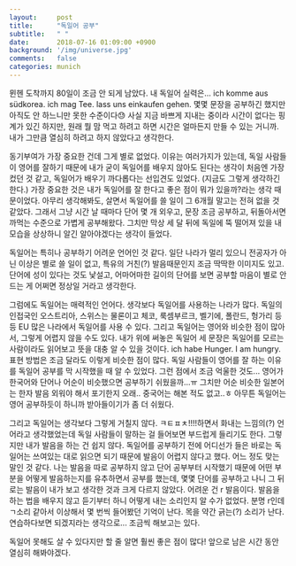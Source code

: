 ```yaml
---
layout:     post
title:      "독일어 공부"
subtitle:   " "
date:       2018-07-16 01:09:00 +0900
background: '/img/universe.jpg'
comments:   false
categories: munich
---
```



뮌헨 도착까지 80일이 조금 안 되게 남았다. 내 독일어 실력은... ich komme aus südkorea. ich mag Tee. lass uns einkaufen gehen. 몇몇 문장을 공부하긴 했지만 아직도 안 하느니만 못한 수준이다😓 사실 지금 바쁘게 지내는 중이라 시간이 없다는 핑계가 있긴 하지만, 원래 뭘 맘 먹고 하려고 하면 시간은 얼마든지 만들 수 있는 거니까. 내가 그만큼 열심히 하려고 하지 않았다고 생각한다.

동기부여가 가장 중요한 건데 그게 별로 없었다. 이유는 여러가지가 있는데, 독일 사람들이 영어를 잘하기 때문에 내가 굳이 독일어를 배우지 않아도 된다는 생각이 처음엔 가장 컸던 것 같고, 독일어가 배우기 까다롭다는 선입견도 있었다. (지금도 그렇게 생각하긴 한다.) 가장 중요한 것은 내가 독일어를 잘 한다고 좋은 점이 뭐가 있을까?라는 생각 때문이었다. 아무리 생각해봐도, 살면서 독일어를 쓸 일이 그 6개월 말고는 전혀 없을 것 같았다. 그래서 그냥 시간 날 때마다 단어 몇 개 외우고, 문장 조금 공부하고, 뒤돌아서면 까먹는 수준으로 가볍게 공부해왔다. 그치만 막상 세 달 뒤에 독일에 뚝 떨어져 있을 내 모습을 상상하니 알긴 알아야겠다는 생각이 들었다.

독일어는 특히나 공부하기 어려운 언어인 것 같다. 일단 나라가 멀리 있으니 전공자가 아닌 이상은 별로 쓸 일이 없고, 특유의 거친(?) 발음때문인지 조금 딱딱한 이미지도 있고. 단어에 성이 있다는 것도 낯설고, 어마어마한 길이의 단어를 보면 공부할 마음이 별로 안 드는 게 어쩌면 정상일 거라고 생각한다.

그럼에도 독일어는 매력적인 언어다. 생각보다 독일어를 사용하는 나라가 많다. 독일의 인접국인 오스트리아, 스위스는 물론이고 체코, 룩셈부르크, 벨기에, 폴란드, 헝가리 등등 EU 많은 나라에서 독일어를 사용 수 있다. 그리고 독일어는 영어와 비슷한 점이 많아서, 그렇게 어렵지 않을 수도 있다. 내가 위에 써놓은 독일어 세 문장은 독일어를 모르는 사람이라도 읽어보고 뜻을 대충 알 수 있을 것이다. ich habe Hunger. I am hungry. 표현 방법은 조금 달라도 이렇게 비슷한 점이 많다. 독일 사람들이 영어를 잘 하는 이유를 독일어 공부를 막 시작했을 때 알 수 있었다. 그런 점에서 조금 억울한 것도... 영어가 한국어와 단어나 어순이 비슷했으면 공부하기 쉬웠을까...ㅠ 그치만 어순 비슷한 일본어는 한자 발음 외워야 해서 포기한지 오래.. 중국어는 해본 적도 없고..ㅎ 아무튼 독일어는 영어 공부하듯이 하니까 받아들이기가 좀 더 쉬웠다.

그리고 독일어는 생각보다 그렇게 거칠지 않다. ㅋㅌㅍㅊ!!!!하면서 화내는 느낌의(?) 언어라고 생각했었는데 독일 사람들이 말하는 걸 들어보면 부드럽게 들리기도 한다. 그렇지만 내가 발음을 하는 건 쉽지 않다. 독일어를 공부하기 전에 어디선가 들은 바로는 독일어는 쓰여있는 대로 읽으면 되기 때문에 발음이 어렵지 않다고 했다. 어느 정도 맞는 말인 것 같다. 나는 발음을 따로 공부하지 않고 단어 공부부터 시작했기 때문에 어떤 부분을 어떻게 발음하는지를 유추하면서 공부를 했는데, 몇몇 단어를 공부하고 나니 그 뒤로는 발음이 내가 보고 생각한 것과 크게 다르지 않았다. 어려운 건 r 발음이다. 발음을 하는 법을 배우지 않고 듣기부터 하니 어떻게 내는 소리인지 알 수가 없었다. 분명 r인데 ㄱ소리 같아서 이상해서 몇 번씩 들어봤던 기억이 난다. 목을 약간 긁는(?) 소리가 난다. 연습하다보면 되겠지라는 생각으로... 조금씩 해보고는 있다.

독일어 못해도 살 수 있다지만 할 줄 알면 훨씬 좋은 점이 많다! 앞으로 남은 시간 동안 열심히 해봐야겠다.